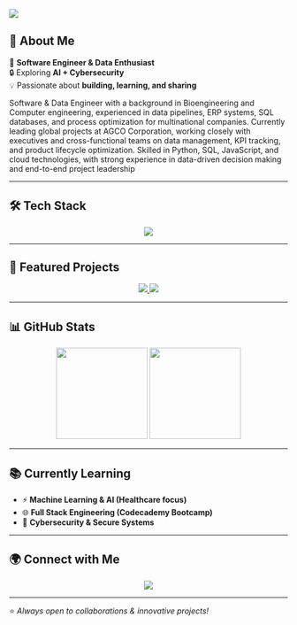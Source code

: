 <!-- Banner opzionale: puoi sostituirlo con una tua immagine personalizzata -->
<img src="https://capsule-render.vercel.app/api?type=waving&color=0:00c6ff,100:0072ff&height=200&section=header&text=Matteo%20Rossato&fontSize=50&fontColor=ffffff&animation=twinkling" />

## 👋 About Me
🚀 **Software Engineer & Data Enthusiast**  
🔒 Exploring **AI + Cybersecurity**  
💡 Passionate about **building, learning, and sharing**  

Software & Data Engineer with a background in Bioengineering and Computer engineering, experienced in data
pipelines, ERP systems, SQL databases, and process optimization for multinational companies. Currently leading
global projects at AGCO Corporation, working closely with executives and cross-functional teams on data
management, KPI tracking, and product lifecycle optimization. Skilled in Python, SQL, JavaScript, and cloud
technologies, with strong experience in data-driven decision making and end-to-end project leadership

---

## 🛠 Tech Stack
<p align="center">
  <img src="https://skillicons.dev/icons?i=python,js,react,nodejs,express,java,c,mysql,postgresql,git,docker,linux" />
</p>

---

## 🌟 Featured Projects
<p align="center">
  <a href="https://github.com/MatteoRossato/WebApp-Meteo-html-css-js">
    <img src="https://github-readme-stats.vercel.app/api/pin/?username=MatteoRossato&repo=WebApp-Meteo-html-css-js&theme=tokyonight" />
  </a>
  <a href="https://github.com/MatteoRossato/PROJECT--TicTacGame">
    <img src="https://github-readme-stats.vercel.app/api/pin/?username=MatteoRossato&repo=PROJECT--TicTacGame&theme=tokyonight" />
  </a>
</p>



---

## 📊 GitHub Stats
<p align="center">
  <img src="https://github-readme-stats.vercel.app/api?username=MatteoRossato&show_icons=true&theme=tokyonight&hide_border=true" height="165" />
  <img src="https://github-readme-stats.vercel.app/api/top-langs/?username=MatteoRossato&layout=compact&theme=tokyonight&hide_border=true" height="165" />
</p>

---

## 📚 Currently Learning
- ⚡ **Machine Learning & AI (Healthcare focus)**  
- 🌐 **Full Stack Engineering (Codecademy Bootcamp)**  
- 🔐 **Cybersecurity & Secure Systems**  

---

## 🌍 Connect with Me
<p align="center">
  <a href="https://www.linkedin.com/in/mttross/">
    <img src="https://img.shields.io/badge/LinkedIn-0077B5?style=for-the-badge&logo=linkedin&logoColor=white"/>
  </a>
  <a href="matteorossato95@gmail.com>
    <img src="https://img.shields.io/badge/Email-D14836?style=for-the-badge&logo=gmail&logoColor=white"/>
  </a>
</p>

---

⭐ *Always open to collaborations & innovative projects!*
